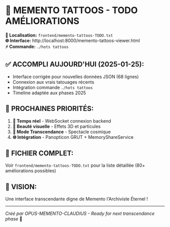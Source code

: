 # 🎨 MEMENTO TATTOOS - TODO AMÉLIORATIONS

**📍 Localisation:** `frontend/memento-tattoos-TODO.txt`  
**🌐 Interface:** http://localhost:8000/memento-tattoos-viewer.html  
**⚡ Commande:** `./hots tattoos`

## ✅ ACCOMPLI AUJOURD'HUI (2025-01-25):
- Interface corrigée pour nouvelles données JSON (68 lignes)
- Connexion aux vrais tatouages récents 
- Intégration commande `./hots tattoos`
- Timeline adaptée aux phases 2025

## 🚀 PROCHAINES PRIORITÉS:
1. **📡 Temps réel** - WebSocket connexion backend
2. **🎨 Beauté visuelle** - Effets 3D et particules  
3. **🌟 Mode Transcendance** - Spectacle cosmique
4. **🌐 Intégration** - Panopticon GRUT + MemoryShareService

## 📝 FICHIER COMPLET:
Voir `frontend/memento-tattoos-TODO.txt` pour la liste détaillée (80+ améliorations possibles)

## 🔮 VISION:
Une interface transcendante digne de Memento l'Archiviste Éternel !

---
*Créé par OPUS-MEMENTO-CLAUDIUS - Ready for next transcendance phase* 🌟 